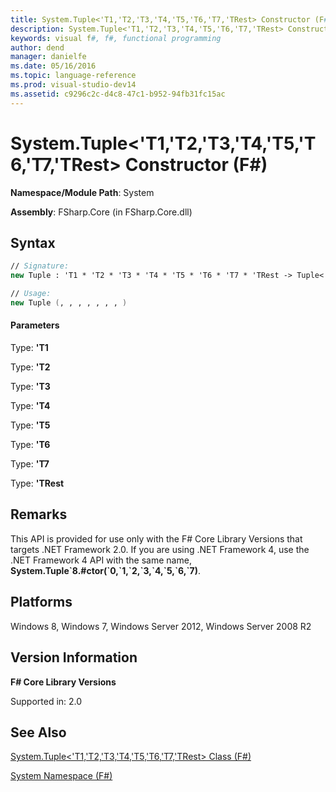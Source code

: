 ```yaml
---
title: System.Tuple<'T1,'T2,'T3,'T4,'T5,'T6,'T7,'TRest> Constructor (F#)
description: System.Tuple<'T1,'T2,'T3,'T4,'T5,'T6,'T7,'TRest> Constructor (F#)
keywords: visual f#, f#, functional programming
author: dend
manager: danielfe
ms.date: 05/16/2016
ms.topic: language-reference
ms.prod: visual-studio-dev14
ms.assetid: c9296c2c-d4c8-47c1-b952-94fb31fc15ac 
---
```


# System.Tuple<'T1,'T2,'T3,'T4,'T5,'T6,'T7,'TRest> Constructor (F#)

**Namespace/Module Path**: System

**Assembly**: FSharp.Core (in FSharp.Core.dll)


## Syntax

```fsharp
// Signature:
new Tuple : 'T1 * 'T2 * 'T3 * 'T4 * 'T5 * 'T6 * 'T7 * 'TRest -> Tuple<'T1,'T2,'T3,'T4,'T5,'T6,'T7,'TRest>

// Usage:
new Tuple (, , , , , , , )
```

#### Parameters
Type: **'T1**


Type: **'T2**


Type: **'T3**


Type: **'T4**


Type: **'T5**


Type: **'T6**


Type: **'T7**


Type: **'TRest**




## Remarks
This API is provided for use only with the F# Core Library Versions that targets .NET Framework 2.0. If you are using .NET Framework 4, use the .NET Framework 4 API with the same name, **System.Tuple&#96;8.#ctor(&#96;0,&#96;1,&#96;2,&#96;3,&#96;4,&#96;5,&#96;6,&#96;7)**.


## Platforms
Windows 8, Windows 7, Windows Server 2012, Windows Server 2008 R2


## Version Information
**F# Core Library Versions**

Supported in: 2.0




## See Also
[System.Tuple&#60;'T1,'T2,'T3,'T4,'T5,'T6,'T7,'TRest&#62; Class &#40;F&#35;&#41;](System.Tuple%5B%27T1%2C%27T2%2C%27T3%2C%27T4%2C%27T5%2C%27T6%2C%27T7%2C%27TRest%5D-Class-%5BFSharp%5D.md)

[System Namespace &#40;F&#35;&#41;](System-Namespace-%5BFSharp%5D.md)


